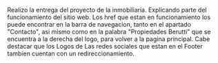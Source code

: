 Realizo la entrega del proyecto de la inmobiliaria.
Explicando parte del funcionamiento del sitio web. Los href que estan en funcionamiento los puede encontrar en la barra de navegacion, tanto en el apartado "Contacto",
asi mismo como en la palabra  "Propiedades Berutti" que se encuentra a la derecha del logo, para volver a la pagina principal. Cabe destacar que los Logos de Las redes sociales que estan en el Footer tambien cuentan con un redireccionamiento.
